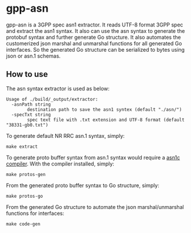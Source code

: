 # gpp-asn

gpp-asn is a 3GPP spec asn1 extractor. It reads UTF-8 format 3GPP spec and extract the asn1 syntax. It also can use the asn syntax to generate the protobuf syntax and further generate Go structure. It also automates the customerized json marshal and unmarshal functions for all generated Go interfaces. So the generated Go structure can be serialized to bytes using json or asn.1 schemas.

## How to use

The asn syntax extractor is used as below:

```console
Usage of ./build/_output/extractor:
  -asnPath string
        destination path to save the asn1 syntex (default "./asn/")
  -specTxt string
        spec text file with .txt extension and UTF-8 format (default "38331-gb0.txt")
```

To generate default NR RRC asn.1 syntax, simply:

```console
make extract
```

To generate proto buffer syntax from asn.1 syntax would require a [asn1c compiler](https://github.com/joshuazhu78/asn1c). With the compiler installed, simply:

```console
make protos-gen
```

From the generated proto buffer syntax to Go structure, simply:

```console
make protos-go
```

From the generated Go structure to automate the json marshal/unmarshal functions for interfaces:
```console
make code-gen
```
